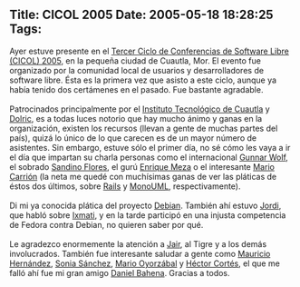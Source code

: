 Title: CICOL 2005
Date: 2005-05-18 18:28:25
Tags: 
---
Ayer estuve presente en el <a href="http://cicol.org.mx" target="_blank">Tercer Ciclo de Conferencias de Software Libre (CICOL) 2005</a>,
en la pequeña ciudad de Cuautla, Mor. El evento fue organizado por la
comunidad local de usuarios y desarrolladores de software libre. Ésta
es la primera vez que asisto a este ciclo, aunque ya había tenido dos
certámenes en el pasado. Fue bastante agradable.<br/><br/>
Patrocinados principalmente por el <a href="http://itcuautla.edu.mx" target="_blank">Instituto Tecnológico de Cuautla</a> y <a href="http://dolric.com" target="_blank">Dolric</a>,
es a todas luces notorio que hay mucho ánimo y ganas en la
organización, existen los recursos (llevan a gente de muchas partes del
país), quizá lo único de lo que carecen es de un mayor número de
asistentes. Sin embargo, estuve sólo el primer día, no sé cómo les vaya
a ir el día que impartan su charla personas como el internacional <a href="http://www.gwolf.org" target="_blank">Gunnar Wolf</a>, el sobrado <a href="http://primates.ximian.com/~sandino" target="_blank">Sandino Flores</a>, el gurú <a href="http://don-manolo.red-libre.org" target="_blank">Enrique Meza</a> o el interesante <a href="http://marioc.blogspot.com" target="_blank">Mario Carrión</a> (la neta me quedé con muchísimas ganas de ver las pláticas de éstos dos últimos, sobre <a href="http://www.rubyonrails.org" target="_blank">Rails</a> y <a href="http://monouml.org" target="_blank">MonoUML</a>, respectivamente).<br/><br/>
Di mi ya conocida plática del proyecto <a href="http://www.debian.org" target="_blank">Debian</a>. También ahí estuvo <a href="http://www.jordi.net" target="_blank">Jordi</a>, que habló sobre <a href="http://ixmati.cdi.gob.mx" target="_blank">Ixmati</a>, y en la tarde participó en una injusta competencia de Fedora contra Debian, no quieren saber por qué.<br/><br/>
Le agradezco enormemente la atención a <a href="http://jyr.freesuperhost.com/" target="_blank">Jair</a>, al Tigre y a los demás involucrados. También fue interesante saludar a gente como <a href="http://djmaucom.blogspot.com" target="_blank">Mauricio Hernández</a>, <a href="http://sonny_taz.blogspot.com" target="_blank">Sonia Sánchez</a>, <a href="http://www.tuxsoul.com" target="_blank">Mario Oyorzábal</a> y <a href="http://xml.cie.unam.mx/~hdcg" target="_blank">Héctor Cortés</a>, el que me falló ahí fue mi gran amigo <a href="http://kwame.informatux.net" target="_blank">Daniel Bahena</a>. Gracias a todos.<br/><br/><br/><br/>
